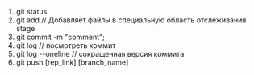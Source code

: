 1. git status
2. git add // Добавляет файлы в специальную область отслеживания stage
3. git commit -m "comment";
4. git log // посмотреть коммит
5. git log --oneline // сокращенная версия коммита
6. git push [rep_link] [branch_name]